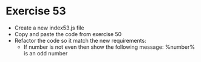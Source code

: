 # Exercise 53

* Create a new index53.js file
* Copy and paste the code from exercise 50
* Refactor the code so it match the new requirements:
  * If number is not even then show the following message: %number% is an odd number
